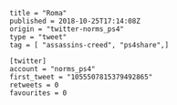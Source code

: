 ```
title = "Roma"
published = 2018-10-25T17:14:08Z
origin = "twitter-norms_ps4"
type = "tweet"
tag = [ "assassins-creed", "ps4share",]

[twitter]
account = "norms_ps4"
first_tweet = "1055507815379492865"
retweets = 0
favourites = 0
```

<p class='image'><img src='https://mnf.m17s.net/2018/10/25/DqXqwu1WsAELwND.jpg' alt=''></p>

